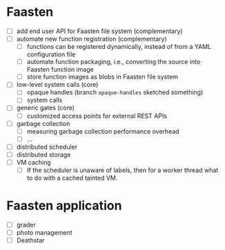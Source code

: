 # Faasten
- [ ] add end user API for Faasten file system (complementary)
- [ ] automate new function registration (complementary)
  - [ ] functions can be registered dynamically, instead of from a YAML configuration file
  - [ ] automate function packaging, i.e., converting the source into Faasten function image
  - [ ] store function images as blobs in Faasten file system
- [ ] low-level system calls (core)
  - [ ] opaque handles (branch `opaque-handles` sketched something)
  - [ ] system calls
- [ ] generic gates (core)
  - [ ] customized access points for external REST APIs
- [ ] garbage collection
  - [ ] measuring garbage collection performance overhead
  - [ ] ...
- [ ] distributed scheduler
- [ ] distributed storage
- [ ] VM caching
  - [ ] If the scheduler is unaware of labels, then for a worker thread what to do with a cached tainted VM.
# Faasten application
- [ ] grader
- [ ] photo management
- [ ] Deathstar
